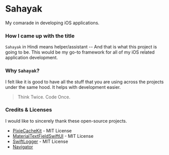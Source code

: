 # Sahayak

My comarade in developing iOS applications.


### How I came up with the title

`Sahayak` in Hindi means helper/assistant -- And that is what this project is going to be. This would be my go-to framework for all of my iOS related application development.

### Why `Sahayak`?

I felt like it is good to have all the stuff that you are using across the projects under the same hood. It helps with development easier. 

> Think Twice. Code Once.

### Credits & Licenses

I would like to sincerely thank these open-source projects.

- [PixieCacheKit](https://github.com/aumChauhan/PixieCacheKit) - MIT License
- [MaterialTextFieldSwiftUI](https://github.com/norrisboat/MaterialTextFieldSwiftUI) - MIT License
- [SwiftLogger](https://github.com/sauvikdolui/swiftlogger) - MIT License
- [Navigator](https://github.com/uwaisalqadri/SwiftUIViewUIKitNavigation)
